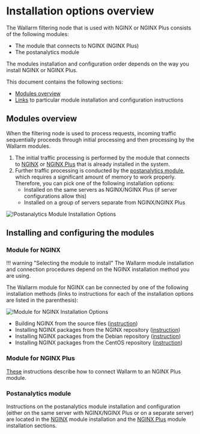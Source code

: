 #   Installation options overview

[img-postanalytics-options]:    ../images/installation-nginx-overview/postanalytics-options.png
[img-nginx-options]:            ../images/installation-nginx-overview/nginx-options.png

[anchor-mod-overview]:              #modules-overview
[anchor-mod-installation]:          #installing-and-configuring-the-modules
[anchor-mod-inst-nginx]:            #module-for-nginx
[anchor-mod-inst-nginxplus]:        #module-for-nginx-plus
[anchor-mod-inst-postanalytics]:    #postanalytics-module

[link-ig-nginx]:                    ../installation/nginx/dynamic-module.md
[link-ig-nginx-distr]:              ../installation/nginx/dynamic-module-from-distr.md
[link-ig-nginxplus]:                ../installation/nginx-plus.md

<!-- !!!!! TO MOVE -->

The Wallarm filtering node that is used with NGINX or NGINX Plus consists of the following modules:
*   The module that connects to NGINX (NGINX Plus)
*   The postanalytics module

The modules installation and configuration order depends on the way you install NGINX or NGINX Plus.

This document contains the following sections:

*   [Modules overview][anchor-mod-overview]
*   [Links][anchor-mod-installation] to particular module installation and configuration instructions

##  Modules overview

When the filtering node is used to process requests, incoming traffic sequentially proceeds through initial processing and then processing by the Wallarm modules.

1.  The initial traffic processing is performed by the module that connects to [NGINX][anchor-mod-inst-nginx] or [NGINX Plus][anchor-mod-inst-nginxplus] that is already installed in the system.
2.  Further traffic processing is conducted by the [postanalytics module][anchor-mod-inst-postanalytics], which requires a significant amount of memory to work properly. Therefore, you can pick one of the following installation options:
    *   Installed on the same servers as NGINX/NGINX Plus (if server configurations allow this)
    *   Installed on a group of servers separate from NGINX/NGINX Plus

![!Postanalytics Module Installation Options][img-postanalytics-options]

##  Installing and configuring the modules

### Module for NGINX

!!! warning "Selecting the module to install"
    The Wallarm module installation and connection procedures depend on the NGINX installation method you are using.

The Wallarm module for NGINX can be connected by one of the following installation methods (links to instructions for each of the installation options are listed in the parenthesis):

![!Module for NGINX Installation Options][img-nginx-options]

*   Building NGINX from the source files ([instruction][link-ig-nginx])
*   Installing NGINX packages from the NGINX repository ([instruction][link-ig-nginx])
*   Installing NGINX packages from the Debian repository ([instruction][link-ig-nginx-distr])
*   Installing NGINX packages from the CentOS repository ([instruction][link-ig-nginx-distr])

### Module for NGINX Plus

[These][link-ig-nginxplus] instructions describe how to connect Wallarm to an NGINX Plus module.

### Postanalytics module

Instructions on the postanalytics module installation and configuration (either on the same server with NGINX/NGINX Plus or on a separate server) are located in the [NGINX][anchor-mod-inst-nginx] module installation and the [NGINX Plus][anchor-mod-inst-nginxplus] module installation sections.